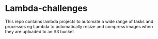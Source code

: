# Lambda-challenges
This repo contains lambda projects to automate a wide range of tasks and processes eg  Lambda to automatically resize and compress images when they are uploaded to an S3 bucket
